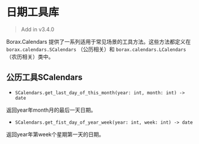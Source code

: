 # 日期工具库

> Add in v3.4.0

Borax.Calendars 提供了一系列适用于常见场景的工具方法。这些方法都定义在 `borax.calendars.SCalendars` （公历相关）和 `borax.calendars.LCalendars` （农历相关）类中。



## 公历工具SCalendars

- `SCalendars.get_last_day_of_this_month(year: int, month: int) -> date`

返回year年month月的最后一天日期。

- `SCalendars.get_fist_day_of_year_week(year: int, week: int) -> date`

返回year年第week个星期第一天的日期。
